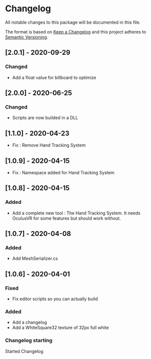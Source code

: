 # Changelog
All notable changes to this package will be documented in this file.

The format is based on [Keep a Changelog](http://keepachangelog.com/en/1.0.0/)
and this project adheres to [Semantic Versioning](http://semver.org/spec/v2.0.0.html).


## [2.0.1] - 2020-09-29
### Changed
- Add a float value for billboard to optimize

## [2.0.0] - 2020-06-25
### Changed
- Scripts are now builded in a DLL

## [1.1.0] - 2020-04-23
- Fix : Remove Hand Tracking System

## [1.0.9] - 2020-04-15
- Fix : Namespace added for Hand Tracking System

## [1.0.8] - 2020-04-15
### Added
- Add a complete new tool : The Hand Tracking System. It needs OculusVR for some features but should work without.

## [1.0.7] - 2020-04-08
### Added
- Add MeshSerializer.cs

## [1.0.6] - 2020-04-01

### Fixed
- Fix editor scripts so you can actually build

### Added
- Add a changelog
- Add a WhiteSquare32 texture of 32px full white

### Changelog starting

Started Changelog